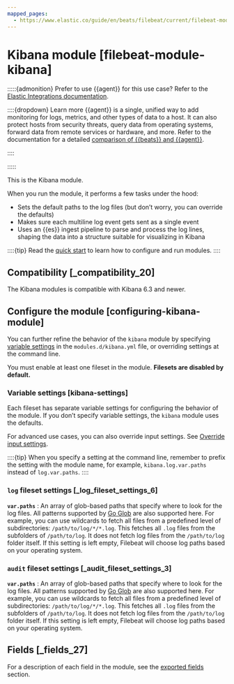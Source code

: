 ```yaml
---
mapped_pages:
  - https://www.elastic.co/guide/en/beats/filebeat/current/filebeat-module-kibana.html
---
```


# Kibana module [filebeat-module-kibana]

:::::{admonition} Prefer to use {{agent}} for this use case?
Refer to the [Elastic Integrations documentation](integration-docs://reference/kibana.md).

::::{dropdown} Learn more
{{agent}} is a single, unified way to add monitoring for logs, metrics, and other types of data to a host. It can also protect hosts from security threats, query data from operating systems, forward data from remote services or hardware, and more. Refer to the documentation for a detailed [comparison of {{beats}} and {{agent}}](docs-content://reference/ingestion-tools/fleet/index.md).

::::


:::::


This is the Kibana module.

When you run the module, it performs a few tasks under the hood:

* Sets the default paths to the log files (but don’t worry, you can override the defaults)
* Makes sure each multiline log event gets sent as a single event
* Uses an {{es}} ingest pipeline to parse and process the log lines, shaping the data into a structure suitable for visualizing in Kibana

::::{tip}
Read the [quick start](/reference/filebeat/filebeat-installation-configuration.md) to learn how to configure and run modules.
::::



## Compatibility [_compatibility_20]

The Kibana modules is compatible with Kibana 6.3 and newer.


## Configure the module [configuring-kibana-module]

You can further refine the behavior of the `kibana` module by specifying [variable settings](#kibana-settings) in the `modules.d/kibana.yml` file, or overriding settings at the command line.

You must enable at least one fileset in the module. **Filesets are disabled by default.**


### Variable settings [kibana-settings]

Each fileset has separate variable settings for configuring the behavior of the module. If you don’t specify variable settings, the `kibana` module uses the defaults.

For advanced use cases, you can also override input settings. See [Override input settings](/reference/filebeat/advanced-settings.md).

::::{tip}
When you specify a setting at the command line, remember to prefix the setting with the module name, for example, `kibana.log.var.paths` instead of `log.var.paths`.
::::



### `log` fileset settings [_log_fileset_settings_6]

**`var.paths`**
:   An array of glob-based paths that specify where to look for the log files. All patterns supported by [Go Glob](https://golang.org/pkg/path/filepath/#Glob) are also supported here. For example, you can use wildcards to fetch all files from a predefined level of subdirectories: `/path/to/log/*/*.log`. This fetches all `.log` files from the subfolders of `/path/to/log`. It does not fetch log files from the `/path/to/log` folder itself. If this setting is left empty, Filebeat will choose log paths based on your operating system.


### `audit` fileset settings [_audit_fileset_settings_3]

**`var.paths`**
:   An array of glob-based paths that specify where to look for the log files. All patterns supported by [Go Glob](https://golang.org/pkg/path/filepath/#Glob) are also supported here. For example, you can use wildcards to fetch all files from a predefined level of subdirectories: `/path/to/log/*/*.log`. This fetches all `.log` files from the subfolders of `/path/to/log`. It does not fetch log files from the `/path/to/log` folder itself. If this setting is left empty, Filebeat will choose log paths based on your operating system.


## Fields [_fields_27]

For a description of each field in the module, see the [exported fields](/reference/filebeat/exported-fields-kibana.md) section.
